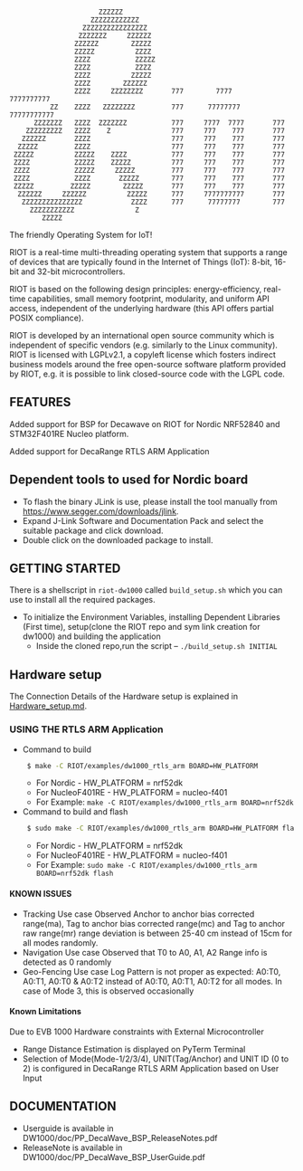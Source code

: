                           ZZZZZZ
                        ZZZZZZZZZZZZ
                      ZZZZZZZZZZZZZZZZ
                     ZZZZZZZ     ZZZZZZ
                    ZZZZZZ        ZZZZZ
                    ZZZZZ          ZZZZ
                    ZZZZ           ZZZZZ
                    ZZZZ           ZZZZ
                    ZZZZ          ZZZZZ
                    ZZZZ        ZZZZZZ
                    ZZZZ     ZZZZZZZZ       777        7777       7777777777
              ZZ    ZZZZ   ZZZZZZZZ         777      77777777    77777777777
          ZZZZZZZ   ZZZZ  ZZZZZZZ           777     7777  7777       777
        ZZZZZZZZZ   ZZZZ    Z               777     777    777       777
       ZZZZZZ       ZZZZ                    777     777    777       777
      ZZZZZ         ZZZZ                    777     777    777       777
     ZZZZZ          ZZZZZ    ZZZZ           777     777    777       777
     ZZZZ           ZZZZZ    ZZZZZ          777     777    777       777
     ZZZZ           ZZZZZ     ZZZZZ         777     777    777       777
     ZZZZ           ZZZZ       ZZZZZ        777     777    777       777
     ZZZZZ         ZZZZZ        ZZZZZ       777     777    777       777
      ZZZZZZ     ZZZZZZ          ZZZZZ      777     7777777777       777
       ZZZZZZZZZZZZZZZ            ZZZZ      777      77777777        777
         ZZZZZZZZZZZ               Z
            ZZZZZ


The friendly Operating System for IoT!

RIOT is a real-time multi-threading operating system that supports a range of
devices that are typically found in the Internet of Things (IoT): 
8-bit, 16-bit and 32-bit microcontrollers.

RIOT is based on the following design principles: energy-efficiency, real-time
capabilities, small memory footprint, modularity, and uniform API access,
independent of the underlying hardware (this API offers partial POSIX
compliance).

RIOT is developed by an international open source community which is
independent of specific vendors (e.g. similarly to the Linux community).
RIOT is licensed with LGPLv2.1, a copyleft license which fosters
indirect business models around the free open-source software platform
provided by RIOT, e.g. it is possible to link closed-source code with the
LGPL code.


## FEATURES

Added support for BSP for Decawave on RIOT for Nordic NRF52840 and STM32F401RE Nucleo
platform.

Added support for DecaRange RTLS ARM Application

## Dependent tools to used for Nordic board

* To flash the binary JLink is use, please install the tool manually from
https://www.segger.com/downloads/jlink.
* Expand J-Link Software and Documentation Pack and select the suitable 
package and click download.
* Double click on the downloaded package to install.


## GETTING STARTED

There is a shellscript in `riot-dw1000` called `build_setup.sh` which
you can use to install all the required packages.
*  To initialize the Environment Variables, installing Dependent Libraries (First time), setup(clone the RIOT repo and sym link creation for dw1000) and building the application
   * Inside the cloned repo,run the script – `./build_setup.sh INITIAL`
## Hardware setup
The Connection Details of the Hardware setup is explained in [Hardware_setup.md][HS].

[HS]: ./DW1000/doc/Hardware_setup.md


### USING THE RTLS ARM Application

* Command to build
    ```bash
     $ make -C RIOT/examples/dw1000_rtls_arm BOARD=HW_PLATFORM
    ```
     * For Nordic - HW_PLATFORM = nrf52dk 
     * For NucleoF401RE - HW_PLATFORM = nucleo-f401
     * For Example: `make -C RIOT/examples/dw1000_rtls_arm BOARD=nrf52dk`    
* Command to build and flash
    ```bash
     $ sudo make -C RIOT/examples/dw1000_rtls_arm BOARD=HW_PLATFORM flash
    ```
   * For Nordic - HW_PLATFORM = nrf52dk 
   * For NucleoF401RE - HW_PLATFORM = nucleo-f401
   * For Example: `sudo make -C RIOT/examples/dw1000_rtls_arm BOARD=nrf52dk flash`    


#### KNOWN ISSUES

* Tracking Use case
Observed Anchor to anchor bias corrected range(ma), Tag to anchor bias
corrected range(mc) and Tag to anchor raw range(mr) range deviation is between 25-40 cm instead of 15cm for all modes randomly.
* Navigation Use case
Observed that T0 to A0, A1, A2 Range info is detected as 0 randomly
* Geo-Fencing Use case
Log Pattern is not proper as expected: A0:T0, A0:T1, A0:T0 & A0:T2 instead of
A0:T0, A0:T1, A0:T2 for all modes. In case of Mode 3, this is observed occasionally

#### Known Limitations

  Due to EVB 1000 Hardware constraints with External Microcontroller
	    
  * Range Distance Estimation is displayed on PyTerm Terminal
  * Selection of Mode(Mode-1/2/3/4), UNIT(Tag/Anchor) and UNIT ID (0 to 2) is
    configured in DecaRange RTLS ARM Application based on User Input

## DOCUMENTATION

* Userguide is available in DW1000/doc/PP_DecaWave_BSP_ReleaseNotes.pdf
* ReleaseNote is available in DW1000/doc/PP_DecaWave_BSP_UserGuide.pdf


